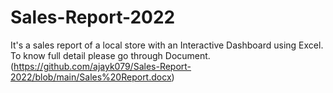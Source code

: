 # Sales-Report-2022
It's a sales report of a local store with an Interactive Dashboard using Excel.
To know full detail please go through Document.(https://github.com/ajayk079/Sales-Report-2022/blob/main/Sales%20Report.docx)
